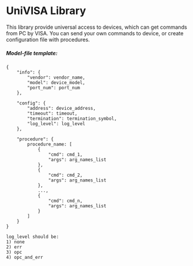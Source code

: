 # UniVISA Library
This library provide universal access to devices, which can get commands from PC by VISA.
You can send your own commands to device, or create configuration file with procedures. 
##### Model-file template:
~~~
{
    "info": {
        "vendor": vendor_name,
        "model": device_model,
        "port_num": port_num
    },

    "config": {
        "address": device_address,
        "timeout": timeout,
        "termination": termination_symbol,
        "log_level": log_level
    },

    "procedure": {
        procedure_name: [
            {
                "cmd": cmd_1,
                "args": arg_names_list
            },
            {
                "cmd": cmd_2,
                "args": arg_names_list
            },
            ...,
            {
                "cmd": cmd_n,
                "args": arg_names_list
            }
        ]
    }
}

log_level should be:
1) none
2) err
3) opc
4) opc_and_err

~~~